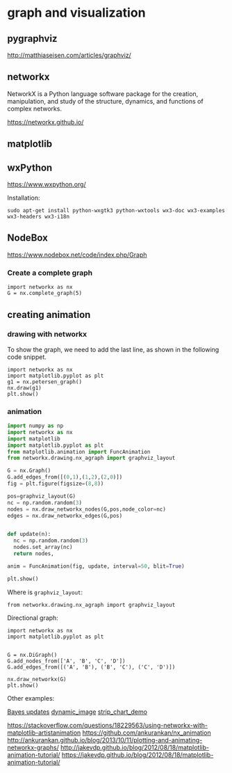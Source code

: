 # graph and visualization


## pygraphviz

http://matthiaseisen.com/articles/graphviz/

## networkx

NetworkX is a Python language software package for the creation,
manipulation, and study of the structure, dynamics, and functions
of complex networks.

https://networkx.github.io/

## matplotlib

## wxPython

https://www.wxpython.org/


Installation:

```
sudo apt-get install python-wxgtk3 python-wxtools wx3-doc wx3-examples wx3-headers wx3-i18n
```

## NodeBox

https://www.nodebox.net/code/index.php/Graph


### Create a complete graph


```
import networkx as nx
G = nx.complete_graph(5)
```

## creating animation

### drawing with networkx

To show the graph, we need to add the last line, as shown
in the following code snippet.

```
import networkx as nx
import matplotlib.pyplot as plt
g1 = nx.petersen_graph()
nx.draw(g1)
plt.show()
```

### animation

```python
import numpy as np
import networkx as nx
import matplotlib
import matplotlib.pyplot as plt
from matplotlib.animation import FuncAnimation
from networkx.drawing.nx_agraph import graphviz_layout

G = nx.Graph()
G.add_edges_from([(0,1),(1,2),(2,0)])
fig = plt.figure(figsize=(8,8))

pos=graphviz_layout(G)
nc = np.random.random(3)
nodes = nx.draw_networkx_nodes(G,pos,node_color=nc)
edges = nx.draw_networkx_edges(G,pos)


def update(n):
  nc = np.random.random(3)
  nodes.set_array(nc)
  return nodes,

anim = FuncAnimation(fig, update, interval=50, blit=True)

plt.show()
```

Where is `graphviz_layout`:

```
from networkx.drawing.nx_agraph import graphviz_layout
```

Directional graph:

```
import networkx as nx
import matplotlib.pyplot as plt


G = nx.DiGraph()
G.add_nodes_from(['A', 'B', 'C', 'D'])
G.add_edges_from([('A', 'B'), ('B', 'C'), ('C', 'D')])

nx.draw_networkx(G)
plt.show()
```

Other examples:

[Bayes updates](https://matplotlib.org/examples/animation/bayes_update.html)
[dynamic_image](https://matplotlib.org/examples/animation/dynamic_image.html)
[strip_chart_demo](https://matplotlib.org/examples/animation/strip_chart_demo.html)

https://stackoverflow.com/questions/18229563/using-networkx-with-matplotlib-artistanimation
https://github.com/ankurankan/nx_animation
http://ankurankan.github.io/blog/2013/10/11/plotting-and-animating-networkx-graphs/
http://jakevdp.github.io/blog/2012/08/18/matplotlib-animation-tutorial/
https://jakevdp.github.io/blog/2012/08/18/matplotlib-animation-tutorial/
